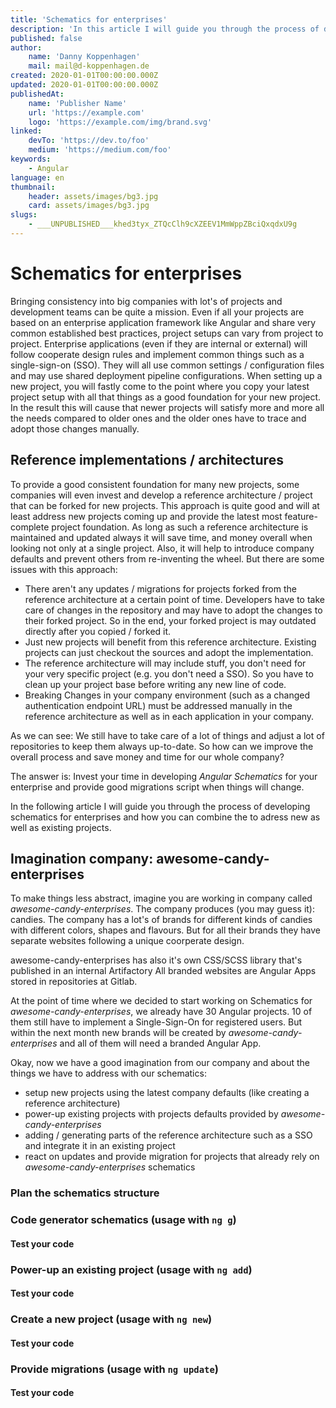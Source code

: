 ```yaml
---
title: 'Schematics for enterprises'
description: 'In this article I will guide you through the process of developing schematics for enterprises and how you can combine the to adress new as well as existing projects and power them up'
published: false
author:
    name: 'Danny Koppenhagen'
    mail: mail@d-koppenhagen.de
created: 2020-01-01T00:00:00.000Z
updated: 2020-01-01T00:00:00.000Z
publishedAt:
    name: 'Publisher Name'
    url: 'https://example.com'
    logo: 'https://example.com/img/brand.svg'
linked:
    devTo: 'https://dev.to/foo'
    medium: 'https://medium.com/foo'
keywords:
    - Angular
language: en
thumbnail:
    header: assets/images/bg3.jpg
    card: assets/images/bg3.jpg
slugs:
    - ___UNPUBLISHED___khed3tyx_ZTQcClh9cXZEEV1MmWppZBciQxqdxU9g
---
```


# Schematics for enterprises

Bringing consistency into big companies with lot's of projects and development teams can be quite a mission.
Even if all your projects are based on an enterprise application framework like Angular and share very common established best practices, project setups can vary from project to project.
Enterprise applications (even if they are internal or external) will follow cooperate design rules and implement common things such as a single-sign-on (SSO).
They will all use common settings / configuration files and may use shared deployment pipeline configurations.
When setting up a new project, you will fastly come to the point where you copy your latest project setup with all that things as a good foundation for your new project.
In the result this will cause that newer projects will satisfy more and more all the needs compared to older ones and the older ones have to trace and adopt those changes manually.

## Reference implementations / architectures

To provide a good consistent foundation for many new projects, some companies will even invest and develop a reference architecture / project that can be forked for new projects.
This approach is quite good and will at least address new projects coming up and provide the latest most feature-complete project foundation.
As long as such a reference architecture is maintained and updated always it will save time, and money overall when looking not only at a single project.
Also, it will help to introduce company defaults and prevent others from re-inventing the wheel.
But there are some issues with this approach:

- There aren't any updates / migrations for projects forked from the reference architecture at a certain point of time.
  Developers have to take care of changes in the repository and may have to adopt the changes to their forked project.
  So in the end, your forked project is may outdated directly after you copied / forked it.
- Just new projects will benefit from this reference architecture.
  Existing projects can just checkout the sources and adopt the implementation.
- The reference architecture will may include stuff, you don't need for your very specific project (e.g. you don't need a SSO).
  So you have to clean up your project base before writing any new line of code.
- Breaking Changes in your company environment (such as a changed authentication endpoint URL) must be addressed manually in the reference architecture as well as in each application in your company.

As we can see: We still have to take care of a lot of things and adjust a lot of repositories to keep them always up-to-date.
So how can we improve the overall process and save money and time for our whole company?

The answer is: Invest your time in developing _Angular Schematics_ for your enterprise and provide good migrations script when things will change.

In the following article I will guide you through the process of developing schematics for enterprises and how you can combine the to adress new as well as existing projects.

## Imagination company: awesome-candy-enterprises

To make things less abstract, imagine you are working in company called _awesome-candy-enterprises_.
The company produces (you may guess it): candies.
The company has a lot's of brands for different kinds of candies with different colors, shapes and flavours.
But for all their brands they have separate websites following a unique coorperate design.

awesome-candy-enterprises has also it's own CSS/SCSS library that's published in an internal Artifactory
All branded websites are Angular Apps stored in repositories at Gitlab.

At the point of time where we decided to start working on Schematics for _awesome-candy-enterprises_, we already have 30 Angular projects.
10 of them still have to implement a Single-Sign-On for registered users.
But within the next month new brands will be created by _awesome-candy-enterprises_ and all of them will need a branded Angular App.

Okay, now we have a good imagination from our company and about the things we have to address with our schematics:

- setup new projects using the latest company defaults (like creating a reference architecture)
- power-up existing projects with projects defaults provided by _awesome-candy-enterprises_
- adding / generating parts of the reference architecture such as a SSO and integrate it in an existing project
- react on updates and provide migration for projects that already rely on _awesome-candy-enterprises_ schematics

### Plan the schematics structure

<!-- TODO: add graphic with dependencies -->

### Code generator schematics (usage with `ng g`)

#### Test your code

### Power-up an existing project (usage with `ng add`)

#### Test your code

### Create a new project (usage with `ng new`)

#### Test your code

### Provide migrations (usage with `ng update`)

#### Test your code


